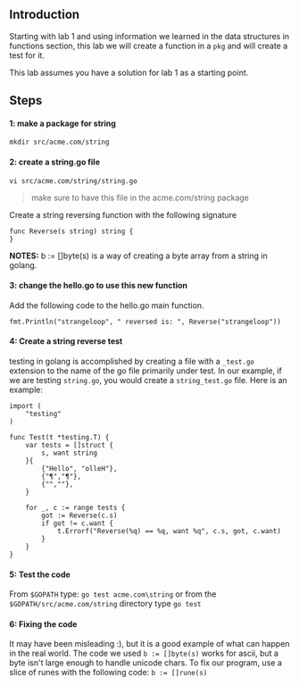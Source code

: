 ## Introduction

Starting with lab 1 and using information we learned in the data structures in functions section, this lab we will create a function in a `pkg` and will create a test for it.

This lab assumes you have a solution for lab 1 as a starting point.

## Steps

#### 1: make a package for string

`mkdir src/acme.com/string`

#### 2: create a string.go file

`vi src/acme.com/string/string.go`

> make sure to have this file in the acme.com/string package

Create a string reversing function with the following signature
```
func Reverse(s string) string {
}
```

**NOTES:** 
	b := []byte(s) is a way of creating a byte array from a string in golang.

#### 3: change the hello.go to use this new function

Add the following code to the hello.go main function.

```
fmt.Println("strangeloop", " reversed is: ", Reverse("strangeloop"))
```

#### 4: Create a string reverse test

testing in golang is accomplished by creating a file with a `_test.go` extension to the name of the go file primarily under test.  In our example, if we are testing `string.go`, you would create a `string_test.go` file.  Here is an example:

```
import (
	"testing"
)

func Test(t *testing.T) {
	var tests = []struct {
		s, want string
	}{
		{"Hello", "olleH"},
		{"¶","¶"},
		{"",""},
	}

	for _, c := range tests {
		got := Reverse(c.s)
		if got != c.want {
			t.Errorf("Reverse(%q) == %q, want %q", c.s, got, c.want)
		}
	}
}
```

#### 5: Test the code

From `$GOPATH` type: `go test acme.com\string` or from the `$GOPATH/src/acme.com/string` directory type `go test`

#### 6: Fixing the code

It may have been misleading :), but it is a good example of what can happen in the real world.  The code we used `b := []byte(s)` works for ascii, but a byte isn't large enough to handle unicode chars.  To fix our program, use a slice of runes with the following code: `b := []rune(s)`
